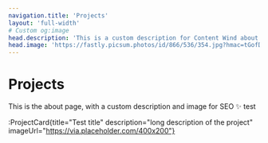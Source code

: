 ```yaml
---
navigation.title: 'Projects'
layout: 'full-width'
# Custom og:image
head.description: 'This is a custom description for Content Wind about page.'
head.image: 'https://fastly.picsum.photos/id/866/536/354.jpg?hmac=tGofDTV7tl2rprappPzKFiZ9vDh5MKj39oa2D--gqhA'
---
```


# Projects

This is the about page, with a custom description and image for SEO :sparkles:
test

:ProjectCard{title="Test title" description="long description of the project" imageUrl="https://via.placeholder.com/400x200"}